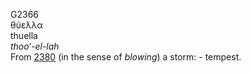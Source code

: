 G2366  
θύελλα  
thuella  
*thoo‘-el-lah*  
From [2380](g2380) (in the sense of *blowing*) a storm: - tempest.  
